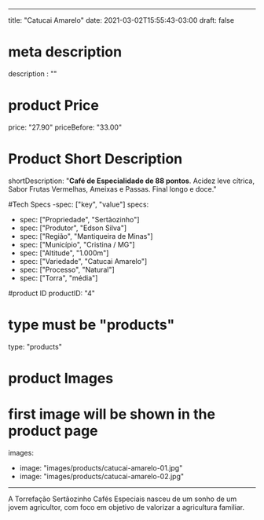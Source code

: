 
---
title: "Catucai Amarelo"
date: 2021-03-02T15:55:43-03:00
draft: false

# meta description
description : ""

# product Price
price: "27.90"
priceBefore: "33.00"

# Product Short Description
shortDescription: "**Café de Especialidade de 88 pontos**. Acidez leve cítrica, Sabor Frutas Vermelhas, Ameixas e Passas. Final longo e doce."

#Tech Specs -spec: ["key", "value"]
specs:
  - spec: ["Propriedade", "Sertãozinho"]
  - spec: ["Produtor", "Edson Silva"]
  - spec: ["Região", "Mantiqueira de Minas"]
  - spec: ["Município", "Cristina / MG"]
  - spec: ["Altitude", "1.000m"]
  - spec: ["Variedade", "Catucai Amarelo"]
  - spec: ["Processo", "Natural"]
  - spec: ["Torra", "média"]

#product ID
productID: "4"

# type must be "products"
type: "products"

# product Images
# first image will be shown in the product page
images:
  - image: "images/products/catucai-amarelo-01.jpg"
  - image: "images/products/catucai-amarelo-02.jpg"
---

A Torrefação Sertãozinho Cafés Especiais nasceu de um sonho de um jovem agricultor, com foco em objetivo de valorizar a agricultura familiar.
